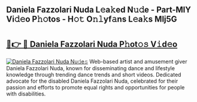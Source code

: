 ## Daniela Fazzolari Nuda L𝚎a𝚔ed N𝚞𝚍e - Part-MlY Vi𝚍𝚎o P𝚑𝚘tos - H𝚘𝚝 O𝚗𝚕yf𝚊ns L𝚎a𝚔s Mlj5G

# <h2><a href="http://kf2t4s3.oniu.top/?m=Daniela+Fazzolari+Nuda">🔗👉 🔴 Daniela Fazzolari Nuda P𝚑ot𝚘𝚜 V𝚒d𝚎o</a></h2>

[![Daniela Fazzolari Nuda Nu𝚍e𝚜](https://i.imgur.com/0qMVB7G.gif)](http://kf2t4s3.oniu.top/?m=Daniela+Fazzolari+Nuda)
Web-based artist and amusement giver Daniela Fazzolari Nuda, known for disseminating dance and lifestyle knowledge through trending dance trends and short videos. Dedicated advocate for the disabled Daniela Fazzolari Nuda, celebrated for their passion and efforts to promote equal rights and opportunities for people with disabilities.  
